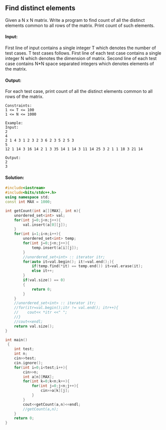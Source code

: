 ##  Find distinct elements 
Given a N x N matrix. Write a program to find count of all the distinct elements common to all rows of the matrix. Print count of such elements.

#### Input:
First line of input contains a single integer T which denotes the number of test cases. T test cases follows. First line of each test case contains a single integer N which denotes the dimension of matrix. Second line of each test case contains N*N space separated integers which denotes elements of the matrix.

#### Output:
For each test case, print count of all the distinct elements common to all rows of the matrix.
```
Constraints:
1 <= T <= 100
1 <= N <= 1000

Example:
Input:
2
4
2 1 4 3 1 2 3 2 3 6 2 3 5 2 5 3
5
12 1 14 3 16 14 2 1 3 35 14 1 14 3 11 14 25 3 2 1 1 18 3 21 14

Output:
2
3
```
#### Solution:
```c++
#include<iostream>
#include<bits/stdc++.h>
using namespace std;
const int MAX = 1000;

int getCount(int a[][MAX], int n){
    unordered_set<int> val;
    for(int j=0;j<n;j++){
        val.insert(a[0][j]);
    }
    for(int i=1;i<n;i++){
        unordered_set<int> temp;
        for(int j=0;j<n;j++){
            temp.insert(a[i][j]);
        }
        //unordered_set<int> :: iterator itr;
        for(auto it=val.begin(); it!=val.end();){
            if(temp.find(*it) == temp.end()) it=val.erase(it);
            else it++;
        }
        if(val.size() == 0)
        {
            return 0;
        }
    }
    //unordered_set<int> :: iterator itr;
    //for(itr=val.begin();itr != val.end(); itr++){
    //    cout<< *itr <<" ";
    //}
    //cout<<endl;
    return val.size();
}

int main()
 {
	int test;
	int n;
	cin>>test;
	cin.ignore();
	for(int i=0;i<test;i++){
	    cin>>n;
	    int a[n][MAX];
	    for(int k=0;k<n;k++){
	        for(int j=0;j<n;j++){
	            cin>>a[k][j];
	        }
	    }
	    cout<<getCount(a,n)<<endl;
	    //getCount(a,n);
	}
	return 0;
}
```
